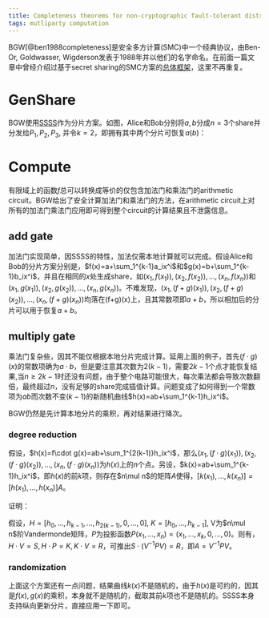 ```yaml
---
title: Completeness theorems for non-cryptographic fault-tolerant distributed computation
tags: mutliparty computation
---
```


BGW[@ben1988completeness]是安全多方计算(SMC)中一个经典协议，由Ben-Or, Goldwasser, Wigderson发表于1988年并以他们的名字命名。在前面一篇文章中曾经介绍过基于secret sharing的SMC方案的[总体框架](2018-12-28-secret-sharing-and-secure-multiparty-computation.html)，这里不再重复。

# GenShare

BGW使用[SSSS](2018-12-03-shamir-secret-sharing-scheme.html)作为分片方案。如图，Alice和Bob分别将$a,b$分成$n=3$个share并分发给$P_1,P_2,P_3$, 并令$k=2$，即拥有其中两个分片可恢复$a(b)$：

# Compute

有限域上的函数$f$总可以转换成等价的仅包含加法门和乘法门的arithmetic circuit。BGW给出了安全计算加法门和乘法门的方法，在arithmetic circuit上对所有的加法门乘法门应用即可得到整个circuit的计算结果且不泄露信息。

## add gate

加法门实现简单，因SSSS的特性，加法仅需本地计算就可以完成。假设Alice和Bob的分片方案分别是，$f(x)=a+\sum_1^{k-1}a_ix^i$和$g(x)=b+\sum_1^{k-1}b_ix^i$，并且在相同的$x$处生成share，如$(x_1,f(x_1)),(x_2,f(x_2)),...,(x_n,f(x_n))$和$(x_1,g(x_1)),(x_2,g(x_2)),...,(x_n,g(x_n))$。不难发现，$(x_1,(f+g)(x_1)),(x_2,(f+g)(x_2)),...,(x_n,(f+g)(x_n))$均落在(f+g)(x)上，且其常数项即$a+b$，所以相加后的分片可以用于恢复$a+b$。

## multiply gate

乘法门复杂些，因其不能仅根据本地分片完成计算。延用上面的例子，首先$(f\cdot g)(x)$的常数项确为$a\cdot b$，但是要注意其次数为$2(k-1)$，需要$2k-1$个点才能恢复结果,当$n\geq 2k-1$时还没有问题，由于整个电路可能很大，每次乘法都会导致次数翻倍，最终超过$n$，没有足够的share完成插值计算。问题变成了如何得到一个常数项为$ab$而次数不变$(k-1)$的新随机曲线$h(x)=ab+\sum_1^{k-1}h_ix^i$。

BGW仍然是先计算本地分片的乘积，再对结果进行降次。

### degree reduction 

假设，$h(x)=f\cdot g(x)=ab+\sum_1^{2(k-1)}h_ix^i$，那么$(x_1,(f\cdot g)(x_1)),(x_2,(f\cdot g)(x_2)),...,(x_n,(f\cdot g)(x_n))$为$h(x)$上的$n$个点。另设，$k(x)=ab+\sum_1^{k-1}h_ix^i$，即$h(x)$的前$k$项，则存在$n\mul n$的矩阵$A$使得，$[k(x_1),...,k(x_n)]=[h(x_1),...,h(x_n)]A$。

证明：

假设，$H=[h_0,...,h_{k-1},...,h_{2(k-1)},0,...,0]$, $K=[h_0,...,h_{k-1}]$, V为$n\mul n$阶Vandermonde矩阵，$P$为投影函数$P(x_1,...,x_n)=(x_1,...,x_k,0,...,0)$。则有，$H\cdot V=S, H\cdot P=K, K\cdot V=R$，可推出$S\cdot (V^{-1}PV)=R$，即$A=V^{-1}PV$。

### randomization

上面这个方案还有一点问题，结果曲线$k(x)$不是随机的，由于$h(x)$是可约的，因其是$f(x),g(x)$的乘积，本身就不是随机的，截取其前$k$项也不是随机的。SSSS本身支持纵向更新分片，直接应用一下即可。
